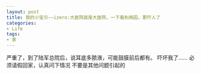 ```yaml
---
layout: post
title: 我的小宝贝——izero:大医院就是大医院，一下看到病因，更吓人了
categories:
- Life
tags:
- 家
---
```


严重了，到了陆军总院后，说耳底多脓液，可能鼓膜前后都有。
吓坏我了……
必须请假回家，认真问下情况
不要是其他问题引起的

